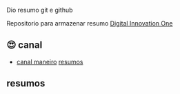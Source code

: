 
Dio resumo git e github

Repositorio para armazenar resumo [Digital Innovation One](https://www.twitch.tv/disbaratado)
## 😍 canal
- [canal maneiro](https://www.twitch.tv/disbaratado)
[resumos]() 
## resumos
